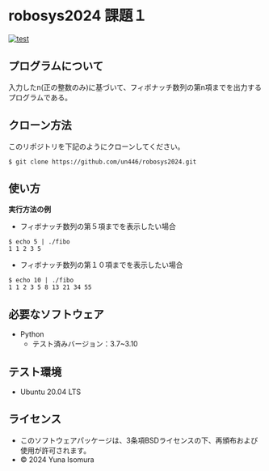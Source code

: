 # robosys2024 課題１

[![test](https://github.com/un446/robosys2024/actions/workflows/test.yml/badge.svg)](https://github.com/un446/robosys2024/actions/workflows/test.yml)

## プログラムについて
入力したn(正の整数のみ)に基づいて、フィボナッチ数列の第n項までを出力するプログラムである。

## クローン方法

このリポジトリを下記のようにクローンしてください。

```
$ git clone https://github.com/un446/robosys2024.git
```

## 使い方
**実行方法の例**<br>
* フィボナッチ数列の第５項までを表示したい場合<br>

```
$ echo 5 | ./fibo
1 1 2 3 5
```

* フィボナッチ数列の第１０項までを表示したい場合<br>

```
$ echo 10 | ./fibo
1 1 2 3 5 8 13 21 34 55
```

## 必要なソフトウェア

- Python
  - テスト済みバージョン：3.7~3.10

## テスト環境

- Ubuntu 20.04 LTS

## ライセンス

* このソフトウェアパッケージは、3条項BSDライセンスの下、再頒布および使用が許可されます。
* © 2024 Yuna Isomura
